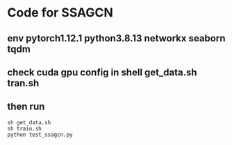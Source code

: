 # Code for SSAGCN 
## env  pytorch1.12.1 python3.8.13 networkx seaborn tqdm
## check cuda gpu config in shell get_data.sh  tran.sh   
## then run
```
sh get_data.sh
sh train.sh 
python test_ssagcn.py
 ```

